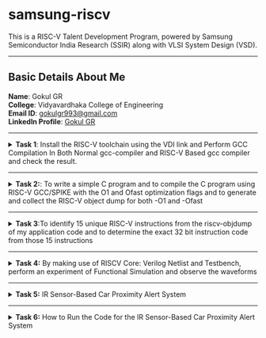 # samsung-riscv

This is a RISC-V Talent Development Program, powered by Samsung Semiconductor India Research (SSIR) along with VLSI System Design (VSD).

---

## Basic Details About Me

**Name**: Gokul GR  
**College**: Vidyavardhaka College of Engineering  
**Email ID**: [gokulgr993@gmail.com](mailto:niranjanr916@gmail.com)  
**LinkedIn Profile**: [Gokul GR](https://www.linkedin.com/in/gokul-g-r-76134124a/)

---


<details>
  <summary><strong>Task 1</strong>: Install the RISC-V toolchain using the VDI link and Perform GCC Compilation In Both Normal gcc-compiler and RISC-V Based gcc compiler and check the result.</summary>

### Instructions
1. **VDI Link**: [Download Here](https://forgefunder.com/~kunal/riscv_workshop.vdi)  
   Password for the machine: `vsdiat`

2. **Install Ubuntu 18.04 LTS (Bionic Beaver)**  
   Install on Oracle Virtual Machine Box as mentioned in the guide.

3. **Perform GCC Compilation**  
   - Use both the normal GCC compiler and the RISC-V-based GCC compiler.
   - Compare the results.

  
**1. Install Ubuntu 18.04 LTS(Bionic Beaver) on Oracle Virtual Machine Box as given in the file**
  
![Screenshot 2025-01-05 193249](https://github.com/user-attachments/assets/11a1d650-b105-4a66-842a-b192525b4097)


**2. This screenshot shows a C program (sum1ton.c) compiled and executed, producing the output: "sum of numbers from 1 to 5 is 15". The program, displayed in a text editor (Leafpad).**
```
$ gvim sum1ton.c
$ gcc sum1ton.c
$ ./a.out
```

![Sum1ton](https://github.com/user-attachments/assets/99bfa897-d4bf-406e-a548-c53ae08eebb5)


**3.The screenshot shows the C Code compiled on RISC-V gcc Compiler.**
```
$ riscv64-unknown-elf-gcc -O1 -mabi=lp64 -march=rv64i -o sum1ton.o sum1ton.c
```
![C Code compiled on riscv gcc Compiler](https://github.com/user-attachments/assets/6ed71901-25ce-471f-8f34-1726ed220c92)



Verify that the file has been compiled using below command

```
$ ls -ltr sum1ton.o
```

**4. This screenshot shows the sum1ton.c C program being displayed using the cat command in the terminal, followed by its compilation using the RISC-V GCC compiler (riscv64-unknown-elf-gcc).**


![Cat Command](https://github.com/user-attachments/assets/7f38a710-621a-4333-af8b-3910cbd9dc4b)


**5.The assembly code is generated using**
```
$ riscv64-unknown-elf-objdump -d sum1ton.o
$ riscv64-unknown-elf-objdump -d sum1ton.o | less
```
* Here the **-d** stands for disassemble
* **Objdump using -O1 format**
* ```
   $ riscv64-unknown-elf-gcc -O1 -mabi=lp64 -march=rv64i -o sum1ton.o sum1ton.c
  
![Objdump using -O1 format](https://github.com/user-attachments/assets/6703bb29-75d1-492a-9b67-faac24f2dc01)


* **Number of Instruction for -O1 format**
![calculate -O1 format](https://github.com/user-attachments/assets/40042543-942d-41c6-b703-59f3e465def0)


* Here there are 11 instructions that is B in hexadecimal
---
* **Objdump using -Ofast format**
* ```
  $ riscv64-unknown-elf-gcc -Ofast -mabi=lp64 -march=rv64i -o sum1ton.o sum1ton.c
  
![Objdump using -Ofast format](https://github.com/user-attachments/assets/88575f69-8b48-4fa8-8624-97a032abeb95)

* **Number of Instruction for -Ofast format**

![calculate -Ofast format](https://github.com/user-attachments/assets/09452187-f4c2-4129-bf18-f064f5d90dd4)

* Here there are 11 instructions that is B in hexadecimal
  </details>
------------


<details>
<summary><b>Task 2:</b>: To write a simple C program and to compile the C program using RISC-V GCC/SPIKE with the O1 and Ofast optimization flags and to generate and collect the RISC-V object dump for both -O1 and -Ofast</summary> 
  
### 1.Simple C program Compilation
![gcc_compilation](https://github.com/user-attachments/assets/a7eda4d8-6889-429c-a896-cfe7311f3abb)

### 2.verify that your code is giving same output even when you use RISC-V compiler as shown.
![RISC-v_compilation](https://github.com/user-attachments/assets/d1ef12bf-a549-4783-9857-87c7c3165005)

Here that spike command is used in place of ./a.out to see the output and successfully we have obtained same output
```
$ riscv64-unknown-elf-gcc -Ofast -mabi=lp64 -march=rv64i -o factorialofn.o factorialofn.c

$ spike pk factorialofn.o
```
### 3. assembly code instructions using the SPIKE tool.
![spike-O1](https://github.com/user-attachments/assets/68769899-3a94-406d-bd6e-a3f23c651fea)

![spike-Ofast](https://github.com/user-attachments/assets/933585b3-9ee6-4262-845c-deef45203e0a)

lui : load upper immediate basically a RISC-V register has 32 bits in which the first 7 are opcode and next from 7 to 11 is rd and next remaning bits are immediate to which the value 0x2b is inserted
Next instruction which is going to be executed according to dumpfile will be addi sp,sp,-48.

which means 48 decimal value which will be 30 in hexa that much will be subtracted from the current stack pointer value. 

### 4. RISC-V object dump for O1 optimization level
![obj_dump_for_O1](https://github.com/user-attachments/assets/caa7893a-36b3-460f-a992-c31c0ee4190f)

### 5. RISC-V object dump for Ofast optimization level
![obj_dump_for_Ofast](https://github.com/user-attachments/assets/ead23dc5-084e-4319-89dd-92fe11edbe44)

  
</details>

--------

<details>
  <summary><strong>Task 3</strong>:To identify 15 unique RISC-V instructions from the riscv-objdump of my application code and to determine the exact 32 bit instruction code from those 15 instructions</summary>

![Ofast](https://github.com/user-attachments/assets/7c2a5809-73de-4c78-be8d-09fca6c90b2c)



## 1. lui (Load Upper Immediate)

Loads a 20-bit immediate value into the upper 20 bits of a register, while the lower 12 bits are set to zero.

lui a0, 0x2b (Loads 0x2b000 into a0).

Instruction Code: 0x0002b537

Type: U-type (Upper immediate)


## 2. addi (Add Immediate)

Adds a sign-extended 12-bit immediate value to a register and stores the result in a destination register.

addi a0, a0, -704 (Adds -704 to a0 and stores the result back in a0).

Instruction Code: 0xd4050513

Type: I-type (Immediate)


## 3. sd (Store Doubleword)

Stores a 64-bit value from a source register to memory.

sd s1, 24(sp) (Stores the value of s1 at the memory address sp + 24).

Instruction Code: 0x00913c23

Type: S-type (Store)


## 4. jal (Jump and Link)

Jumps to a target address and saves the return address in the link register (ra).

jal ra, 1058b (Jumps to address 1058b and stores the return address in ra).

Instruction Code: 0x4f0000ef

Type: J-type (Jump and Link)


## 5. lw (Load Word)

Loads a 32-bit value from memory into a register.

lw s1, 12(sp) (Loads a 32-bit word from sp + 12 into s1).

Instruction Code: 0x00c12483

Type: I-type (Load)


## 6. bltz (Branch if Less Than Zero)

Pseudo-instruction for blt (branch if less than). Checks if the source register is less than zero, and if true, branches to the target address.

bltz a1, 10134 (Branches if a1 is less than zero).

Instruction Code: 0x044c4a63

Type: B-type (Branch)


## 7. li (Load Immediate)

Pseudo-instruction for addi. Loads an immediate value into a register.

li a0, 1 (Loads 1 into a0).

Instruction Code: 0x00100513

Type: I-type (Immediate)


## 8.beqz (Branch if Equal to Zero)

Pseudo-instruction for beq. Checks if a register equals zero, and if true, branches to the target address.

beqz a5, 1015c (Branches if a5 is zero

Instruction Code: 0x00078663

Type: B-type (Branch)


## 9. addiw (Add Immediate Word)

Adds a sign-extended 12-bit immediate to a 32-bit word and stores the result in the destination register.

addiw s1, s1, 1 (Adds 1 to s1 and stores the result back in s1).

Instruction Code: 0x0011a09b

Type: I-type (Immediate)


## 10. mv (Move)

Pseudo-instruction for addi. Copies the value from one register to another.

mv a0, a0 (Moves the value of a0 to a0, effectively a no-op).

Instruction Code: 0x00050513

Type: I-type (Immediate)



## 11. bne (Branch if Not Equal)

Compares two registers and branches to a target address if they are not equal.

bne s1, s0, 10100 (Branches if s1 is not equal to s0).

Instruction Code: 0xfea592e3

Type: B-type (Branch)


## 12. ld (Load Doubleword)

Loads a 64-bit doubleword from memory into a register.

ld s0, 32(sp) (Loads a 64-bit value from sp + 32 into s0).

Instruction Code: 0x02013083

Type: I-type (Load)


## 13.ret (Return)

Pseudo-instruction for jalr. Returns from a function by jumping to the address in the link register (ra).

ret (Jumps to the address in ra).

Instruction Code: 0x00008067

Type: I-type (Jump and Link Register)


## 14. j (Jump)

Pseudo-instruction for jal. Unconditionally jumps to a specified address.

j 1011c (Jumps to address 1011c).

Instruction Code: 0xfddff06f

Type: J-type (Jump)


## 15.auipc (Add Upper Immediate to PC)

 Adds a 20-bit immediate value to the upper 20 bits of the program counter (PC) and stores the result in a destination register.
 
auipc a5, 0xfffff (Adds 0xfffff000 to the current PC and stores the result in a5).

Instruction Code: 0xfffff797

Type: U-type (Upper immediate)

</details>

-----------------------


<details>
<summary><b>Task 4:</b> By making use of RISCV Core: Verilog Netlist and Testbench, perform an experiment of Functional Simulation and observe the waveforms</summary>  
<br>
 
  
### Steps to perform functional simulation of RISCV  
1. Create a new directory with your name ```mkdir <your_name>```
2. Create two files by using ```touch``` command as ```gokul_rv32i.v``` and ```gokul_rv32i_tb.v```
     
3. Copy the code from the reference github repo and paste it in your verilog and testbench files  
  ```
$ touch gokul_rv32i.v
$ touch gokul_rv32i_tb.v
  ```
  
4. To run and simulate the verilog code, enter the following command:  
	```
	$ iverilog -o gokul_rv32i gokul_rv32i.v gokul_rv32i_tb.v
	$ ./maazm_rv32i
	```
5. To see the simulation waveform in GTKWave, enter the following command:
	```
	$ gtkwave gokul_rv32i.vcd
	```


6. The GTKWave will be opened and following window will be appeared  
  
![111](https://github.com/user-attachments/assets/330efe86-fd50-49b3-a30f-d4204f50e7be)

 
#### As shown in the figure below, all the instructions in the given verilog file is hard-coded. Hard-coded means that instead of following the RISCV specifications bit pattern, the designer has hard-coded each instructions based on their own pattern. Hence the 32-bits instruction that we generated in Task-2 will not match with the given instruction. 
  
#### Following are the differences between standard RISCV ISA and the Instruction Set given in the reference repository:  
  
|  **Operation**  |  **Standard RISCV ISA**  |  **Hardcoded ISA**  |  
|  :----:  |  :----:  |  :----:  |  
|  ADD R6, R2, R1  |  32'h00110333  |  32'h02208300  |  
|  SUB R7, R1, R2  |  32'h402083b3  |  32'h02209380  |  
|  AND R8, R1, R3  |  32'h0030f433  |  32'h0230a400  |  
|  OR R9, R2, R5  |  32'h005164b3  |  32'h02513480  |  
|  XOR R10, R1, R4  |  32'h0040c533  |  32'h0240c500  |  
|  SLT R1, R2, R4  |  32'h0045a0b3  |  32'h02415580  |  
|  ADDI R12, R4, 5  |  32'h004120b3  |  32'h00520600  |   
|  SW R3, R1, 2  |  32'h0030a123  |  32'h00209181  |  
|  LW R13, R1, 2  |  32'h0020a683  |  32'h00208681  | 
|  BEQ R0, R0, 15  |  32'h00000f63  |  32'h00f00002  | 
|  ADD R14, R2, R2  |  32'h00110333  |  32'h00210700 |
|  SRL R16, R14, R2  |  32'h0030a123  |  32'h00271803  |
|  SLL R15, R1, R2  |  32'h002097b3  |  32'h00208783  |   
  

#### *Analysing the Output Waveform of various instructions that we have covered in TASK-2*  
**```Instruction 1: ADD R6, R2, R1```**  
  
![ADD](https://github.com/user-attachments/assets/6dfda0f8-7b9f-427e-99fa-fa3f682af0de)


**```Instruction 2: SUB R7, R1, R2```**  
  
![SUB](https://github.com/user-attachments/assets/2df0f555-ac35-4909-9526-c6de630c8fb8)


**```Instruction 3: AND R8, R1, R3```**  

![AND](https://github.com/user-attachments/assets/d2485313-32c5-4c89-9a6e-6170bddf0071)


**```Instruction 4: OR R9, R2, R5```**  

![OR](https://github.com/user-attachments/assets/51106024-843b-4794-ba1a-23d16d33c873)

**```Instruction 5: XOR R10, R1, R4```**  

![XOR](https://github.com/user-attachments/assets/a497e445-350f-44e4-8a5c-e184a6e5a94a)


**```Instruction 6: SLT R1, R2, R4```**  

![SLT](https://github.com/user-attachments/assets/46cbc466-7dc4-44ba-8b3e-99b4d75ba70d)


**```Instruction 7: ADDI R12, R4, 5```**  

![ADDI](https://github.com/user-attachments/assets/7c7fa744-fc49-4781-ab3d-74f14f1004dc)


**```Instruction 8: BEQ R0, R0, 15```**  
  
![BEQ]
 (https://github.com/user-attachments/assets/1d673aac-0bd2-4af5-a5bb-31d245794539)

**```Instruction 9: BNE R0, R1, 20```**

![BNE](https://github.com/user-attachments/assets/aa641f62-05ba-4c48-8570-bc61be18e428)

  
**```Instruction 10: SLL R15, R1, R2```**  

![SLL](https://github.com/user-attachments/assets/0ee4d9d1-a896-4258-b42a-7ae3ff67405b)


</details>

-------

<details>
<summary><b>Task 5:</b> IR Sensor-Based Car Proximity Alert System
</summary>  

## Overview
This project utilizes an IR sensor to detect the closeness of a car to a wall and alerts the driver to prevent collisions. When the car approaches the wall within a certain distance, the system triggers a buzzer and LED to provide a warning.

## 2. Components Required
- **The VSDSquadron Mini board**
- **IR Sensor (HC-SR501 or similar)**
- **LED**
- **Buzzer**
- **Resistors and connecting wires**

## 3. Circuit Connection
| **Component**  | **Pin on VSD mini board ** | **Power (VCC)** | **Ground (GND)** |
|--------------|------------------|---------|---------|
| IR Sensor OUT | PD4 | 5V | GND |
| LED | PD6 | 5V | GND |
| Buzzer | PD5 | 5V | GND |

## 4. Functional Description
- The IR sensor detects motion and sends a signal to the microcontroller.
- The LED blinks three times upon motion detection.
- The buzzer beeps simultaneously as an alert.

</details>  


-------

<details>
<summary><b>Task 6:</b>  How to Run the Code for the IR Sensor-Based Car Proximity Alert System
</summary>  

## 1. How to Run the Code

1. Flash the code onto the CH32V003F4U6 microcontroller.
2. Move an object (such as a car or hand) closer to the IR sensor.
3. If the object is within the detection range, the LED and buzzer will activate.
4. Move the object away to stop the alert.

## 2. Applications

- Car parking assistance systems
- Smart garage entry systems
- Industrial machinery safety

## 3.video demonstartion
![video demonstration for the project] 

https://github.com/user-attachments/assets/1ac3aed5-eb00-4568-b253-dfb5a4938d1d

## 4. Code Implementation

```c
#include <ch32v00x.h>
#include <debug.h>

// Pin Configuration
void GPIO_Config(void)
{
    GPIO_InitTypeDef GPIO_InitStructure = {0};

    RCC_APB2PeriphClockCmd(RCC_APB2Periph_GPIOD, ENABLE);

    // IR Sensor - Input Pin
    GPIO_InitStructure.GPIO_Pin = GPIO_Pin_4;
    GPIO_InitStructure.GPIO_Mode = GPIO_Mode_IPU;
    GPIO_Init(GPIOD, &GPIO_InitStructure);

    // LED - Output Pin
    GPIO_InitStructure.GPIO_Pin = GPIO_Pin_6;
    GPIO_InitStructure.GPIO_Mode = GPIO_Mode_Out_PP;
    GPIO_InitStructure.GPIO_Speed = GPIO_Speed_50MHz;
    GPIO_Init(GPIOD, &GPIO_InitStructure);

    // Buzzer - Output Pin
    GPIO_InitStructure.GPIO_Pin = GPIO_Pin_5;
    GPIO_InitStructure.GPIO_Mode = GPIO_Mode_Out_PP;
    GPIO_InitStructure.GPIO_Speed = GPIO_Speed_50MHz;
    GPIO_Init(GPIOD, &GPIO_InitStructure);
}

// Main function
int main(void)
{
    uint8_t IR;
    uint8_t set = 1;
    uint8_t reset = 0;
    uint8_t a;

    SystemCoreClockUpdate();
    Delay_Init();
    GPIO_Config();

    while (1)
    {
        IR = GPIO_ReadInputDataBit(GPIOD, GPIO_Pin_4);

        if (IR == 0)
        {
            for (a = 0; a < 3; a++)
            {
                GPIO_WriteBit(GPIOD, GPIO_Pin_6, set);
                GPIO_WriteBit(GPIOD, GPIO_Pin_5, set);
                Delay_Ms(200);
                GPIO_WriteBit(GPIOD, GPIO_Pin_6, reset);
                GPIO_WriteBit(GPIOD, GPIO_Pin_5, reset);
                Delay_Ms(100);
            }
        }
    }
}
